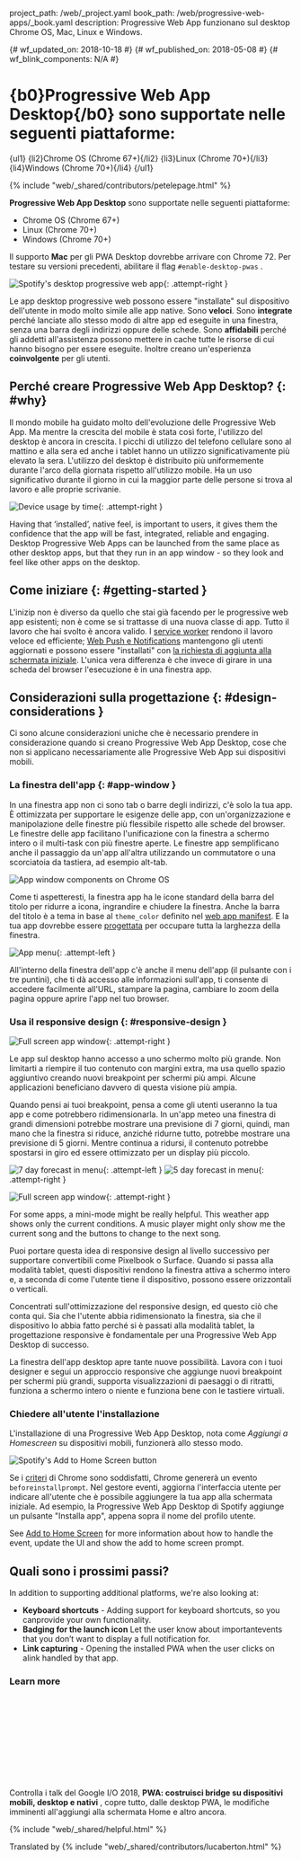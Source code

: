 project_path: /web/_project.yaml
book_path: /web/progressive-web-apps/_book.yaml
description: Progressive Web App funzionano sul desktop Chrome OS, Mac, Linux e
Windows.

{# wf_updated_on: 2018-10-18 #}
{# wf_published_on: 2018-05-08 #}
{# wf_blink_components: N/A #}

#   {b0}Progressive Web App Desktop{/b0} sono supportate nelle seguenti piattaforme:
  {ul1}
    {li2}Chrome OS (Chrome 67+){/li2}
    {li3}Linux (Chrome 70+){/li3}
    {li4}Windows (Chrome 70+){/li4}
  {/ul1}

{% include "web/_shared/contributors/petelepage.html" %}

<div class="clearfix"></div>

<aside class="success">
  <b>Progressive Web App Desktop</b> sono supportate nelle seguenti piattaforme:
  <ul>
    <li>Chrome OS (Chrome 67+)</li>
    <li>Linux (Chrome 70+)</li>
    <li>Windows (Chrome 70+)</li>
  </ul>
</aside>
<aside class="dogfood">Il supporto <b>Mac</b> per gli PWA Desktop dovrebbe
arrivare con Chrome 72. Per testare su versioni precedenti, abilitare il flag
<code>#enable-desktop-pwas</code> .</aside>

<div class="clearfix"></div>

![Spotify's desktop progressive web
app](/web/progressive-web-apps/images/spotify-screenshot.jpg){: .attempt-right }

Le app desktop progressive web possono essere "installate" sul dispositivo
dell'utente in modo molto simile alle app native. Sono **veloci**. Sono
**integrate** perché lanciate allo stesso modo di altre app ed eseguite in una
finestra, senza una barra degli indirizzi oppure delle schede. Sono
**affidabili** perché gli addetti all'assistenza possono mettere in cache tutte
le risorse di cui hanno bisogno per essere eseguite. Inoltre creano
un'esperienza **coinvolgente** per gli utenti.

<div class="clearfix"></div>

## Perché creare Progressive Web App Desktop? {: #why}

Il mondo mobile ha guidato molto dell'evoluzione delle Progressive Web App. Ma
mentre la crescita del mobile è stata così forte, l'utilizzo del desktop è
ancora in crescita. I picchi di utilizzo del telefono cellulare sono al mattino
e alla sera ed anche i tablet hanno un utilizzo significativamente più elevato
la sera. L'utilizzo del desktop è distribuito più uniformemente durante l'arco
della giornata rispetto all'utilizzo mobile. Ha un uso significativo durante il
giorno in cui la maggior parte delle persone si trova al lavoro e alle proprie
scrivanie.

![Device usage by time](/web/progressive-web-apps/images/device-usage.png){:
.attempt-right }

Having that ‘installed’, native feel, is important to users, it gives them the
confidence that the app will be fast, integrated, reliable and engaging.
Desktop Progressive Web Apps can be launched from the same place as other
desktop apps, but that they run in an app window - so they look and feel
like other apps on the desktop.

<div class="clearfix"></div>

## Come iniziare {: #getting-started }

L'inizip non è diverso da quello che stai già facendo per le progressive web app
esistenti; non è come se si trattasse di una nuova classe di app. Tutto il
lavoro che hai svolto è ancora valido. I [service
worker](/web/fundamentals/primers/service-workers/) rendono il lavoro veloce ed
efficiente; [Web Push e Notifications](/web/fundamentals/push-notifications/)
mantengono gli utenti aggiornati e possono essere "installati" con [la richiesta
di aggiunta alla schermata iniziale](/web/fundamentals/app-install-banners/).
L'unica vera differenza è che invece di girare in una scheda del browser
l'esecuzione è in una finestra app.

<div class="clearfix"></div>

## Considerazioni sulla progettazione {: #design-considerations }

Ci sono alcune considerazioni uniche che è necessario prendere in considerazione
quando si creano Progressive Web App Desktop, cose che non si applicano
necessariamente alle Progressive Web App sui dispositivi mobili.

### La finestra dell'app {: #app-window }

In una finestra app non ci sono tab o barre degli indirizzi, c'è solo la tua
app. È ottimizzata per supportare le esigenze delle app, con un'organizzazione e
manipolazione delle finestre più flessibile rispetto alle schede del browser. Le
finestre delle app facilitano l'unificazione con la finestra a schermo intero o
il multi-task con più finestre aperte. Le finestre app semplificano anche il
passaggio da un'app all'altra utilizzando un commutatore o una scorciatoia da
tastiera, ad esempio alt-tab.

![App window components on Chrome
OS](/web/progressive-web-apps/images/app-window-elements.png)

Come ti aspetteresti, la finestra app ha le icone standard della barra del
titolo per ridurre a icona, ingrandire e chiudere la finestra. Anche la barra
del titolo è a tema in base al `theme_color` definito nel [web app
manifest](/web/fundamentals/web-app-manifest/). E la tua app dovrebbe essere
[progettata](#responsive-design) per occupare tutta la larghezza della finestra.

![App menu](/web/progressive-web-apps/images/app-menu.png){: .attempt-left }

All'interno della finestra dell'app c'è anche il menu dell'app (il pulsante con
i tre puntini), che ti dà accesso alle informazioni sull'app, ti consente di
accedere facilmente all'URL, stampare la pagina, cambiare lo zoom della pagina
oppure aprire l'app nel tuo browser.

<div class="clearfix"></div>

### Usa il responsive design {: #responsive-design }

![Full screen app window](/web/progressive-web-apps/images/dpwa-resp-1.png){:
.attempt-right }

Le app sul desktop hanno accesso a uno schermo molto più grande. Non limitarti a
riempire il tuo contenuto con margini extra, ma usa quello spazio aggiuntivo
creando nuovi breakpoint per schermi più ampi. Alcune applicazioni beneficiano
davvero di questa visione più ampia.

<div class="clearfix"></div>

Quando pensi ai tuoi breakpoint, pensa a come gli utenti useranno la tua app e
come potrebbero ridimensionarla. In un'app meteo una finestra di grandi
dimensioni potrebbe mostrare una previsione di 7 giorni, quindi, man mano che la
finestra si riduce, anziché ridurne tutto, potrebbe mostrare una previsione di 5
giorni. Mentre continua a ridursi, il contenuto potrebbe spostarsi in giro ed
essere ottimizzato per un display più piccolo.

![7 day forecast in menu](/web/progressive-web-apps/images/dpwa-resp-2.png){:
.attempt-left }
![5 day forecast in menu](/web/progressive-web-apps/images/dpwa-resp-3.png){:
.attempt-right }

<div class="clearfix"></div>

![Full screen app window](/web/progressive-web-apps/images/dpwa-resp-4.png){:
.attempt-right }

For some apps, a mini-mode might be really helpful. This weather app shows
only the current conditions. A music player might only show me the current
song and the buttons to change to the next song.

Puoi portare questa idea di responsive design al livello successivo per
supportare convertibili come Pixelbook o Surface. Quando si passa alla modalità
tablet, questi dispositivi rendono la finestra attiva a schermo intero e, a
seconda di come l'utente tiene il dispositivo, possono essere orizzontali o
verticali.

Concentrati sull'ottimizzazione del responsive design, ed questo ciò che conta
qui. Sia che l'utente abbia ridimensionato la finestra, sia che il dispositivo
lo abbia fatto perché si è passati alla modalità tablet, la progettazione
responsive è fondamentale per una Progressive Web App Desktop di successo.

La finestra dell'app desktop apre tante nuove possibilità. Lavora con i tuoi
designer e segui un approccio responsive che aggiunge nuovi breakpoint per
schermi più grandi, supporta visualizzazioni di paesaggi o di ritratti, funziona
a schermo intero o niente e funziona bene con le tastiere virtuali.

### Chiedere all'utente l'installazione

L'installazione di una Progressive Web App Desktop, nota come *Aggiungi a
Homescreen* su dispositivi mobili, funzionerà allo stesso modo.

<img src="/web/updates/images/2018/05/spotify-a2hs.png" alt="Spotify's Add to
Home Screen button" class="attempt-left" style="max-height: 200px;">

Se i [criteri](/web/fundamentals/app-install-banners/#criteria) di Chrome sono
soddisfatti, Chrome genererà un evento `beforeinstallprompt`. Nel gestore
eventi, aggiorna l'interfaccia utente per indicare all'utente che è possibile
aggiungere la tua app alla schermata iniziale. Ad esempio, la Progressive Web
App Desktop di Spotify aggiunge un pulsante "Installa app", appena sopra il nome
del profilo utente.

See [Add to Home Screen](/web/fundamentals/app-install-banners/) for more
information about how to handle the event, update the UI and show the add to
home screen prompt.

<div class="clearfix"></div>

## Quali sono i prossimi passi?

In addition to supporting additional platforms, we're also looking at:

- **Keyboard shortcuts** - Adding support for keyboard shortcuts, so you
canprovide your own functionality.
- **Badging for the launch icon** Let the user know about importantevents that
you don’t want to display a full notification for.
- **Link capturing** - Opening the installed PWA when the user clicks on alink
handled by that app.

### Learn more

<div class="video-wrapper">
<iframe class="devsite-embedded-youtube-video"
data-video-id="NITk4kXMQDw?t=1678" data-autohide="1" data-showinfo="0"
frameborder="0" allowfullscreen>
  </iframe>
</div>

Controlla i talk del Google I/O 2018, **PWA: costruisci bridge su dispositivi
mobili, desktop e nativi** , copre tutto, dalle desktop PWA, le modifiche
imminenti all'aggiungi alla schermata Home e altro ancora.

<div class="clearfix"></div>

{% include "web/_shared/helpful.html" %}

Translated by
{% include "web/_shared/contributors/lucaberton.html" %}
